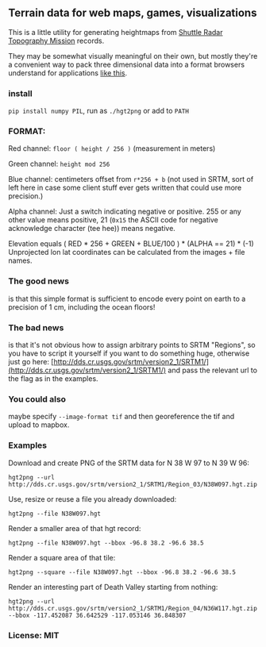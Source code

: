 ## Terrain data for web maps, games, visualizations

This is a little utility for generating heightmaps from
[Shuttle Radar Topography Mission](http://dds.cr.usgs.gov/srtm/version2_1/SRTM1/) 
records.

They may be somewhat visually meaningful on their own,
but mostly they're a convenient way to pack three dimensional
data into a format browsers understand for
applications [like this](http://maxogden.github.com/voxel-city/?url=simple_sf.png).

### install

`pip install numpy PIL`, run as `./hgt2png` or add to `PATH`

### FORMAT:

Red channel: `floor ( height / 256 )` (measurement in meters)

Green channel: `height mod 256`

Blue channel: centimeters offset from `r*256 + b` (not used in SRTM,
sort of left here in case some client stuff ever gets written
that could use more precision.)

Alpha channel: Just a switch indicating negative or positive. 255 or
any other value means positive, 21 (`0x15` the ASCII code for negative 
acknowledge character (tee hee)) means negative.

Elevation equals 
    ( RED * 256 + GREEN + BLUE/100 ) * (ALPHA == 21) * (-1)
Unprojected lon lat coordinates can be calculated
from the images + file names.

### The good news

is that this simple format is sufficient to encode every point on
earth to a precision of 1 cm, including the ocean floors!

### The bad news

is that it's not obvious how to assign arbitrary points to SRTM 
"Regions", so you have to script it yourself if you want to do 
something huge, otherwise just
go here: 
[http://dds.cr.usgs.gov/srtm/version2_1/SRTM1/](http://dds.cr.usgs.gov/srtm/version2_1/SRTM1/)
and pass the relevant url to the flag as in the examples.

### You could also

maybe specify `--image-format tif` and then georeference the tif and
upload to mapbox.

### Examples

Download and create PNG of the SRTM data for N 38 W 97 to N 39 W 96:

    hgt2png --url http://dds.cr.usgs.gov/srtm/version2_1/SRTM1/Region_03/N38W097.hgt.zip

Use, resize or reuse a file you already downloaded:

    hgt2png --file N38W097.hgt

Render a smaller area of that hgt record:

    hgt2png --file N38W097.hgt --bbox -96.8 38.2 -96.6 38.5
        
Render a square area of that tile:
        
    hgt2png --square --file N38W097.hgt --bbox -96.8 38.2 -96.6 38.5

Render an interesting part of Death Valley starting from nothing:

    hgt2png --url http://dds.cr.usgs.gov/srtm/version2_1/SRTM1/Region_04/N36W117.hgt.zip --bbox -117.452087 36.642529 -117.053146 36.848307


### License: MIT
